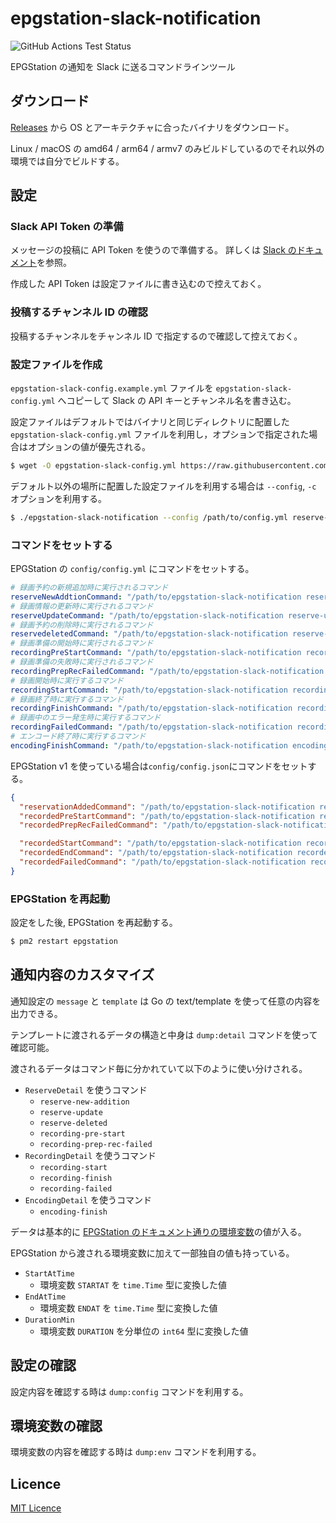 # epgstation-slack-notification

![GitHub Actions Test Status](https://github.com/hiroxto/epgstation-slack-notification/workflows/Test/badge.svg)

EPGStation の通知を Slack に送るコマンドラインツール

## ダウンロード

[Releases](https://github.com/hiroxto/epgstation-slack-notification/releases) から OS とアーキテクチャに合ったバイナリをダウンロード。

Linux / macOS の amd64 / arm64 / armv7 のみビルドしているのでそれ以外の環境では自分でビルドする。

## 設定

### Slack API Token の準備

メッセージの投稿に API Token を使うので準備する。
詳しくは [Slack のドキュメント](https://api.slack.com/authentication/token-types)を参照。

作成した API Token は設定ファイルに書き込むので控えておく。

### 投稿するチャンネル ID の確認

投稿するチャンネルをチャンネル ID で指定するので確認して控えておく。

### 設定ファイルを作成

`epgstation-slack-config.example.yml` ファイルを `epgstation-slack-config.yml` へコピーして Slack の API キーとチャンネル名を書き込む。

設定ファイルはデフォルトではバイナリと同じディレクトリに配置した `epgstation-slack-config.yml` ファイルを利用し，オプションで指定された場合はオプションの値が優先される。

```bash
$ wget -O epgstation-slack-config.yml https://raw.githubusercontent.com/hiroxto/epgstation-slack-notification/master/epgstation-slack-config.example.yml
```

デフォルト以外の場所に配置した設定ファイルを利用する場合は `--config`, `-c` オプションを利用する。

```bash
$ ./epgstation-slack-notification --config /path/to/config.yml reserve-new-addition
```

### コマンドをセットする

EPGStation の `config/config.yml` にコマンドをセットする。

```yaml
# 録画予約の新規追加時に実行されるコマンド
reserveNewAddtionCommand: "/path/to/epgstation-slack-notification reserve-new-addition"
# 録画情報の更新時に実行されるコマンド
reserveUpdateCommand: "/path/to/epgstation-slack-notification reserve-update"
# 録画予約の削除時に実行されるコマンド
reservedeletedCommand: "/path/to/epgstation-slack-notification reserve-deleted"
# 録画準備の開始時に実行されるコマンド
recordingPreStartCommand: "/path/to/epgstation-slack-notification recording-pre-start"
# 録画準備の失敗時に実行されるコマンド
recordingPrepRecFailedCommand: "/path/to/epgstation-slack-notification recording-prep-rec-failed"
# 録画開始時に実行するコマンド
recordingStartCommand: "/path/to/epgstation-slack-notification recording-start"
# 録画終了時に実行するコマンド
recordingFinishCommand: "/path/to/epgstation-slack-notification recording-finish"
# 録画中のエラー発生時に実行するコマンド
recordingFailedCommand: "/path/to/epgstation-slack-notification recording-failed"
# エンコード終了時に実行するコマンド
encodingFinishCommand: "/path/to/epgstation-slack-notification encoding-finish"
```

EPGStation v1 を使っている場合は`config/config.json`にコマンドをセットする。

```json
{
  "reservationAddedCommand": "/path/to/epgstation-slack-notification reservation-added",
  "recordedPreStartCommand": "/path/to/epgstation-slack-notification recorded-pre-start",
  "recordedPrepRecFailedCommand": "/path/to/epgstation-slack-notification recorded-prep-rec-failed",

  "recordedStartCommand": "/path/to/epgstation-slack-notification recorded-start",
  "recordedEndCommand": "/path/to/epgstation-slack-notification recorded-end",
  "recordedFailedCommand": "/path/to/epgstation-slack-notification recorded-failed"
}
```

### EPGStation を再起動

設定をした後, EPGStation を再起動する。

```bash
$ pm2 restart epgstation
```

## 通知内容のカスタマイズ

通知設定の `message` と `template` は Go の text/template を使って任意の内容を出力できる。

テンプレートに渡されるデータの構造と中身は `dump:detail` コマンドを使って確認可能。

渡されるデータはコマンド毎に分かれていて以下のように使い分けされる。
- `ReserveDetail` を使うコマンド
  - `reserve-new-addition`
  - `reserve-update`
  - `reserve-deleted`
  - `recording-pre-start`
  - `recording-prep-rec-failed`
- `RecordingDetail` を使うコマンド
  - `recording-start`
  - `recording-finish`
  - `recording-failed`
- `EncodingDetail` を使うコマンド
  - `encoding-finish`

データは基本的に [EPGStation のドキュメント通りの環境変数](https://github.com/l3tnun/EPGStation/blob/master/doc/conf-manual.md#%E5%A4%96%E9%83%A8%E3%82%B3%E3%83%9E%E3%83%B3%E3%83%89%E5%AE%9F%E8%A1%8C)の値が入る。

EPGStation から渡される環境変数に加えて一部独自の値も持っている。
- `StartAtTime`
  - 環境変数 `STARTAT` を `time.Time` 型に変換した値
- `EndAtTime`
  - 環境変数 `ENDAT` を `time.Time` 型に変換した値
- `DurationMin`
  - 環境変数 `DURATION` を分単位の `int64` 型に変換した値

## 設定の確認

設定内容を確認する時は `dump:config` コマンドを利用する。

## 環境変数の確認

環境変数の内容を確認する時は `dump:env` コマンドを利用する。

## Licence

[MIT Licence](https://raw.githubusercontent.com/hiroxto/epgstation-slack-notification/master/LICENSE)
